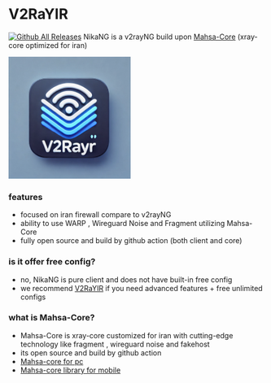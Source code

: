 # V2RaYIR
[![Github All Releases](https://img.shields.io/github/downloads/vivninga/V2RaYIR/total.svg)]()
NikaNG is a v2rayNG build upon [Mahsa-Core](https://github.com/GFW-knocker/Xray-core) (xray-core optimized for iran)

<img src="https://github.com/vivninga/V2RaYIR/blob/master/file-JKsMTSmec39wzwxJTaA3zi29.png?raw=true" width="240" ><br>

### features
- focused on iran firewall compare to v2rayNG
- ability to use WARP , Wireguard Noise and Fragment utilizing Mahsa-Core
- fully open source and build by github action (both client and core)


### is it offer free config?
- no, NikaNG is pure client and does not have built-in free config
- we recommend [V2RaYIR](https://github.com/vivninga/V2RaYIR/) if you need advanced features + free unlimited configs


### what is Mahsa-Core?
- Mahsa-Core is xray-core customized for iran with cutting-edge technology like fragment , wireguard noise and fakehost
- its open source and build by github action
- [Mahsa-core for pc](https://github.com/GFW-knocker/Xray-core)
- [Mahsa-core library for mobile](https://github.com/GFW-knocker/AndroidLibXrayLite) 

